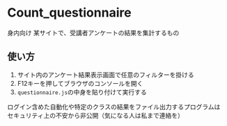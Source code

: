# Count_questionnaire

身内向け 
某サイトで、受講者アンケートの結果を集計するもの

## 使い方

1. サイト内のアンケート結果表示画面で任意のフィルターを掛ける 
2. F12キーを押してブラウザのコンソールを開く 
3. ```questionnaire.js```の中身を貼り付けて実行する
 
ログイン含めた自動化や特定のクラスの結果をファイル出力するプログラムは  
セキュリティ上の不安から非公開（気になる人は私まで連絡を）
